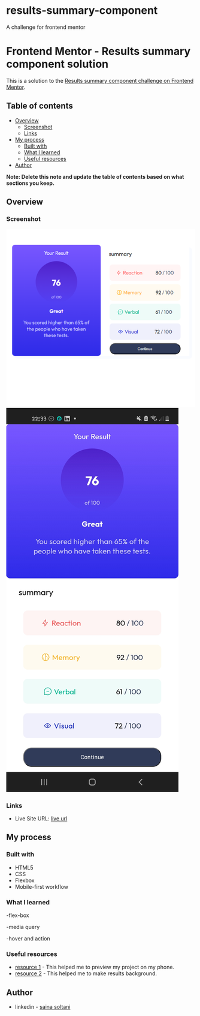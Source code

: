 # results-summary-component
A challenge for frontend mentor
# Frontend Mentor - Results summary component solution

This is a solution to the [Results summary component challenge on Frontend Mentor](https://www.frontendmentor.io/challenges/results-summary-component-CE_K6s0maV).  

## Table of contents

- [Overview](#overview)
  - [Screenshot](#screenshot)
  - [Links](#links)
- [My process](#my-process)
  - [Built with](#built-with)
  - [What I learned](#what-i-learned)
  - [Useful resources](#useful-resources)
- [Author](#author)


**Note: Delete this note and update the table of contents based on what sections you keep.**

## Overview


### Screenshot

![](assets/images/screenshot1.png)
![](assets/images/Screenshot2.jpg)


### Links

- Live Site URL: [live url]((https://saina-s.github.io/results-summary-component/))

## My process

### Built with

- HTML5
- CSS 
- Flexbox
- Mobile-first workflow




### What I learned
 -flex-box

 -media query

 -hover and action


### Useful resources

- [resource 1]((https://unclebigbay.com/5-steps-to-live-preview-your-web-project-on-mobile-devices)) - This helped me to preview my project on my phone.
- [resource 2]((https://www.w3schools.com/cssref/func_linear-gradient.php)) - This helped me to make results background.


## Author

- linkedin - [saina soltani](https://www.linkedin.com/in/saina-soltani-a9273a1b5/?originalSubdomain=ir)







